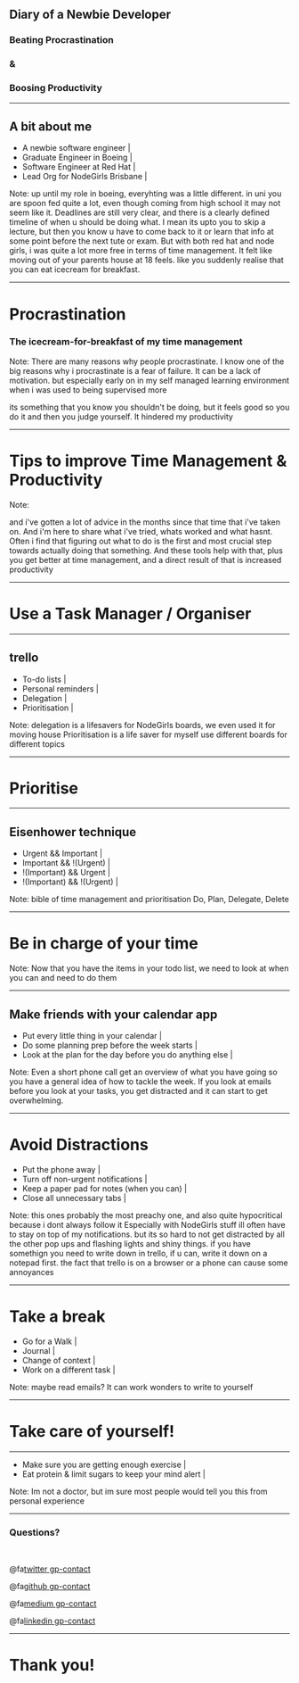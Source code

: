 ## Diary of a Newbie Developer

### Beating Procrastination 
### & 
### Boosing Productivity    


---

## A bit about me

- A newbie software engineer |
- Graduate Engineer in Boeing | 
- Software Engineer at Red Hat |
- Lead Org for NodeGirls Brisbane |

Note: 
up until my role in boeing, everyhting was a little different. in uni you are spoon fed quite a lot,
even though coming from high school it may not seem like it. Deadlines are still very clear, 
and there is a clearly defined timeline of when u should be doing what. I mean its upto you
to skip a lecture, but then you know u have to come back to it or learn that info at some point before 
the next tute or exam. 
But with both red hat and node girls, i was quite a lot more free in terms of time management. 
It felt like moving out of your parents house at 18 feels. like you suddenly realise that
you can eat icecream for breakfast. 


---

# Procrastination

### The icecream-for-breakfast of my time management

Note:
There are many reasons why people procrastinate. 
I know one of the big reasons why i procrastinate is a fear of failure.
It can be a lack of motivation. 
but especially early on in my self managed learning environment when i was used to being supervised more

its something that you know you shouldn't be doing, but it feels good so you do it and then
you judge yourself. 
It hindered my productivity

---

# Tips to improve Time Management & Productivity 

Note: 

and i've gotten a lot of advice in the months since that time that i've taken on.
And i'm here to share what i've tried, whats worked and what hasnt.
Often i find that figuring out what to do is the first and most crucial step towards actually
doing that something. And these tools help with that, plus
you get better at time management, and a direct result of that is increased productivity

---

# Use a Task Manager / Organiser

---

## trello

- To-do lists |
- Personal reminders |
- Delegation |
- Prioritisation | 

Note:
delegation is a lifesavers for NodeGirls boards,
we even used it for moving house
Prioritisation is a life saver for myself 
use different boards for different topics

---

# Prioritise

---

## Eisenhower technique

- Urgent && Important |
- Important && !(Urgent) |
- !(Important) && Urgent |
- !(Important) && !(Urgent) |

Note:
bible of time management and prioritisation
Do, Plan, Delegate, Delete

---

# Be in charge of your time

Note:
Now that you have the items in your todo list, we need to look at when you can and need to do them

---

## Make friends with your calendar app

- Put every little thing in your calendar |
- Do some planning prep before the week starts |
- Look at the plan for the day before you do anything else |

Note:
Even a short phone call
get an overview of what you have going so you have a general idea of how to tackle the week.
If you look at emails before you look at your tasks, you get distracted and it can start to get overwhelming.

---

# Avoid Distractions

- Put the phone away |
- Turn off non-urgent notifications |
- Keep a paper pad for notes (when you can) |
- Close all unnecessary tabs |


Note:
this ones probably the most preachy one, and also quite hypocritical because i dont always follow it
Especially with NodeGirls stuff ill often have to stay on top of my notifications.
but its so hard to not get distracted by all the other pop ups and flashing lights and shiny things.
if you have somethign you need to write down in trello, if u can, write it down on a notepad first.
the fact that trello is on a browser or a phone can cause some annoyances

---

# Take a break

- Go for a Walk |
- Journal |
- Change of context |
- Work on a different task |

Note:
maybe read emails? It can work wonders to write to yourself

---

# Take care of yourself!

---

- Make sure you are getting enough exercise |
- Eat protein & limit sugars to keep your mind alert |

Note:
Im not a doctor, but im sure most people would tell you this from personal experience

---

### Questions?

<br>

@fa[twitter gp-contact](@AnweshaChatte12)

@fa[github gp-contact](anchat1990)

@fa[medium gp-contact](@anweshachatterjee)

@fa[linkedin gp-contact](/chatterjeeanwesha)

---

# Thank you!

